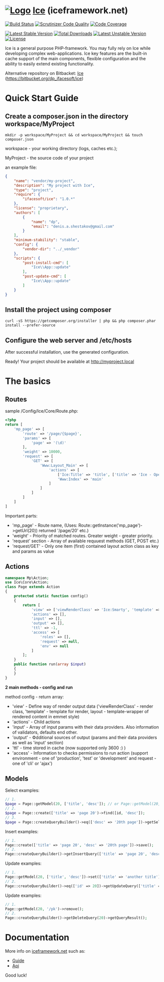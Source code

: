 [![Logo](http://iceframework.net/resource/img/logo/ice1.jpg)](http://iceframework.net) [Ice](http://iceframework.net) (iceframework.net) 
===

[![Build Status](https://scrutinizer-ci.com/g/ifacesoft/Ice/badges/build.png?b=master)](https://scrutinizer-ci.com/g/ifacesoft/Ice/build-status/master)
[![Scrutinizer Code Quality](https://scrutinizer-ci.com/g/ifacesoft/Ice/badges/quality-score.png?b=master)](https://scrutinizer-ci.com/g/ifacesoft/Ice/?branch=master)
[![Code Coverage](https://scrutinizer-ci.com/g/ifacesoft/Ice/badges/coverage.png?b=master)](https://scrutinizer-ci.com/g/ifacesoft/Ice/?branch=master)

[![Latest Stable Version](https://poser.pugx.org/ifacesoft/ice/v/stable.svg)](https://packagist.org/packages/ifacesoft/ice)
[![Total Downloads](https://poser.pugx.org/ifacesoft/ice/downloads.svg)](https://packagist.org/packages/ifacesoft/ice)
[![Latest Unstable Version](https://poser.pugx.org/ifacesoft/ice/v/unstable.svg)](https://packagist.org/packages/ifacesoft/ice)
[![License](https://poser.pugx.org/ifacesoft/ice/license.svg)](https://packagist.org/packages/ifacesoft/ice)

Ice is a general purpose PHP-framework.
You may fully rely on Ice while developing complex web-applications.
Ice key features are the built-in cache support of the main components,
flexible configuration and the ability to easily extend existing functionality.

Alternative repository on Bitbacket: [Ice](https://bitbucket.org/dp_ifacesoft/ice) (https://bitbucket.org/dp_ifacesoft/ice)

Quick Start Guide
=================

Create a composer.json in the directory workspace/MyProject
-----------------------------------------------------------

```shell
mkdir -p workspace/MyProject && cd workspace/MyProject && touch composer.json
```

workspace - your working directory (logs, caches etc.);

MyProject - the source code of your project

an example file:
```json
{
    "name": "vendor/my-project",
    "description": "My project with Ice",
    "type": "project",
    "require": {
        "ifacesoft/ice": "1.0.*"
    },
    "license": "proprietary",
    "authors": [
        {
            "name": "dp",
            "email": "denis.a.shestakov@gmail.com"
        }
    ],
    "minimum-stability": "stable",
    "config": {
        "vendor-dir": "../_vendor"
    },
    "scripts": {
        "post-install-cmd": [
            "Ice\\App::update"
        ],
        "post-update-cmd": [
            "Ice\\App::update"
        ]
    }
}
```

Install the project using composer
----------------------------------

```shell
curl -sS https://getcomposer.org/installer | php && php composer.phar install --prefer-source
```

Configure the web server and /etc/hosts
---------------------------------------

After successful installation, use the generated configuration.

Ready! Your project should be available at http://myproject.local 

The basics
==========

Routes
------

sample /Config/Ice/Core/Route.php:

```php
<?php
return [
    'mp_page' => [
        'route' => '/page/{$page}',
        'params' => [
            'page' => '(\d)'
        ],
        'weight' => 10000,
        'request' => [
            'GET' => [
                'Www:Layout_Main' => [
                    'actions' => [
                        ['Ice:Title' => 'title', ['title' => 'Ice - Open Source PHP Framework ']],
                        'Www:Index' => 'main'
                    ]
                ]
            ]
        ]
    ]
]    
```

Important parts:

* 'mp_page' - Route name, (Uses: Route::getInstance('mp_page')->getUrl(20)) returned '/page/20' etc.)
* 'weight' - Priority of matched routes. Greater weight - greater priority.
* 'request' section - Array of available requuest methods (GET, POST etc.)
* 'request/GET' - Only one item (first) contained layout action class as key and params as value

Actions
-------

```php
namespace Mp\Action;
use Ice\Core\Action;
class Page extends Action
{
    protected static function config()
    {
        return [
            'view' => ['viewRenderClass' => 'Ice:Smarty', 'template' => null, 'layout' => null],
            'actions' => [],
            'input' => [],
            'output' => [],
            'ttl' => -1,
            'access' => [
                'roles' => [],
                'request' => null,
                'env' => null
            ]
        ];
    }
    public function run(array $input)
    {
    }
}
```

**2 main methods - config and run**

method config - return array:

* 'view' - Define way of render output data ('viewRenderClass' - render class, 'template' - template for render, layout - template-wrapper of rendered content in emmet style)
* 'actions' - Child actions
* 'input' - Array of input params with their data providers. Also information of validators, defaults end other.
* 'output' - Фdditional sources of output (params and their data providers as well as 'input' section)
* 'ttl' - time stored in cache (now supported only 3600 :) )
* 'access' - Information to checks permissions to run action (support environment - one of 'production', 'test' or 'development' and request - one of 'cli' or 'ajax')

Models
------
 
Select examples:

```php
// 1.
$page = Page::getModel(20, ['title', 'desc']); // or Page::getModel(20, '*')
// 2.
$page = Page::create(['title' => 'page 20')->find([id, 'desc']);
// 3.
$page = Page::createQueryBuilder()->eq(['desc' => '20th page'])->getSelectQuery()->getModel();
``` 

Insert examples:

```php
// 1. 
Page::create(['title' => 'page 20', 'desc' => '20th page'])->save();
// 2.
Page::createQueryBuilder()->getInsertQuery(['title' => 'page 20', 'desc' => '20th page'])->getQueryResult();
```  

Update examples:

```php
// 1. 
Page::getModel(20, ['title', 'desc'])->set(['title' => 'another title'])->save();
// 2.
Page::createQueryBuilder()->eq(['id' => 20])->getUpdateQuery(['title' => 'another title'])->getQueryResult();
```   

Update examples:
 
```php
// 1. 
Page::getModel(20, '/pk')->remove();
// 2.
Page::createQueryBuilder()->getDeleteQuery(20)->getQueryResult();
```   
 
Documentation
=============

More info on [iceframework.net](http://iceframework.net) such as:

* [Guide](http://iceframework.net/guide)
* [Api](http://iceframework.net/resource/api/Ice/1.0/)

Good luck! 
